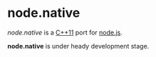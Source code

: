 # node.native 

<em>node.native</em> is a [C++11](http://en.wikipedia.org/wiki/C%2B%2B11) port for [node.js](https://github.com/joyent/http-parser). 

<b>node.native</b> is under heady development stage.